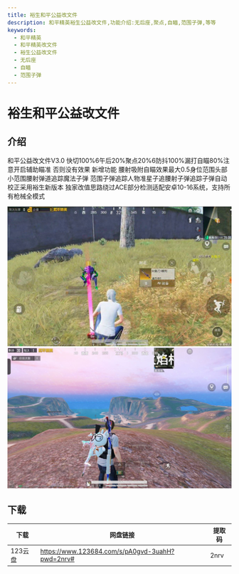 ```yaml
---
title: 裕生和平公益改文件
description: 和平精英裕生公益改文件,功能介绍:无后座,聚点,自瞄,范围子弹,等等
keywords:
  - 和平精英
  - 和平精英改文件
  - 裕生公益改文件
  - 无后座
  - 自瞄
  - 范围子弹
---
```


# 裕生和平公益改文件
## 介绍
和平公益改文件V3.0
快切100%6午后20%聚点20%6防抖100%漏打自瞄80%注意开启辅助瞄准
否则没有效果
新增功能
腰射吸附自瞄效果最大0.5身位范围头部小范围腰射弹道追踪魔法子弹
范围子弹追踪人物准星子追腰射子弹追踪子弹自动校正采用裕生新版本
独家改值思路绕过ACE部分检测适配安卓10-16系统，支持所有枪械全模式

![alt text](image.png)
![alt text](image-1.png)

## 下载
| 下载    | 网盘链接                                  | 提取码 |
| ----- | ------------------------------------- | ---- |
| 123云盘 | https://www.123684.com/s/pA0gvd-3uahH?pwd=2nrv# | 2nrv |